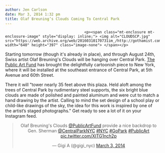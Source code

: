 ```yaml
---
author: Jen Carlson
date: Mar 3, 2014 1:32 pm
title: Olaf Breuning’s Clouds Coming To Central Park
---
```


	
										<p><span class="mt-enclosure mt-enclosure-image" style="display: inline;"> <img alt="CLOUDSCP.jpg" src="https://web.archive.org/web/20160310170731im_/http://gothamist.com/attachments/arts_jen/CLOUDSCP.jpg" width="640" height="397" class="image-none"> </span></p>

<p>Starting tomorrow (though it&apos;s already in place), and through August 24th, Swiss artist Olaf Breuning&apos;s Clouds will be hanging over Central Park. <a href="https://web.archive.org/web/20160310170731/http://www.publicartfund.org/view/exhibitions/6035_olaf_breuning_clouds">The Public Art Fund</a> has brought the delightfully cartoonish piece to New York, where it will be installed at the southeast entrance of Central Park, at 5th Avenue and 60th Street.</p>

<p>There it will &quot;tower nearly 35 feet above this plaza. Held aloft among the trees of Central Park by rudimentary steel supports, the six bright blue clouds are made of polished and painted aluminum and were cut to match a hand drawing by the artist. Calling to mind the set design of a school play or child-like drawings of the sky, the idea for this work is inspired by one of the artist&#x2019;s staged photographs.&quot; Get ready to see a lot of it on your Instagram feed.</p>

<center><blockquote class="twitter-tweet" lang="en"><p>Olaf Breuning&apos;s Clouds <a href="https://web.archive.org/web/20160310170731/https://twitter.com/PublicArtFund">@PublicArtFund</a> provide a nice backdrop to Gen. Sherman <a href="https://web.archive.org/web/20160310170731/https://twitter.com/CentralParkNYC">@CentralParkNYC</a> <a href="https://web.archive.org/web/20160310170731/https://twitter.com/search?q=%23NYC&amp;src=hash">#NYC</a> <a href="https://web.archive.org/web/20160310170731/https://twitter.com/search?q=%23GoPark&amp;src=hash">#GoPark</a> <a href="https://web.archive.org/web/20160310170731/https://twitter.com/search?q=%23PublicArt&amp;src=hash">#PublicArt</a> <a href="https://web.archive.org/web/20160310170731/http://t.co/XITG1nch2p">pic.twitter.com/XITG1nch2p</a></p>&#x2014; Gigi A (@gigi_nyc) <a href="https://web.archive.org/web/20160310170731/https://twitter.com/gigi_nyc/statuses/440557106849398784">March 3, 2014</a></blockquote>
<script async src="//web.archive.org/web/20160310170731js_/http://platform.twitter.com/widgets.js" charset="utf-8"></script></center>					
										
									
				